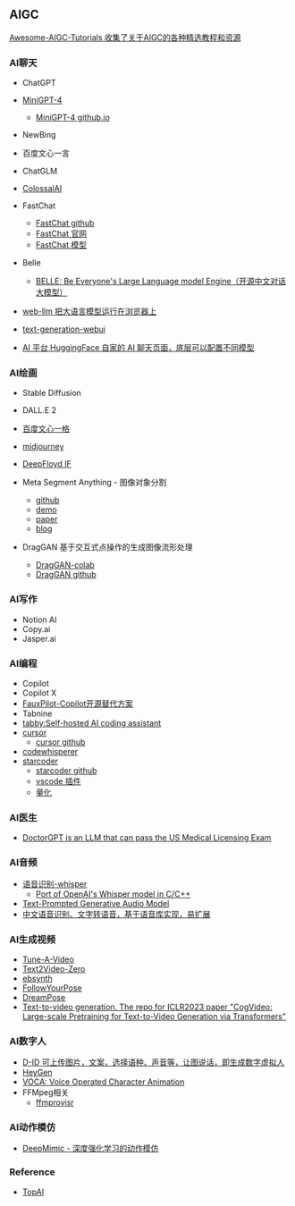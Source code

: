 ## AIGC
[Awesome-AIGC-Tutorials 收集了关于AIGC的各种精选教程和资源](https://github.com/erikluo/Awesome-AIGC-Tutorials)
### AI聊天
* ChatGPT
* [MiniGPT-4](https://github.com/Vision-CAIR/MiniGPT-4)
    - [MiniGPT-4 github.io](https://minigpt-4.github.io/)
* NewBing
* 百度文心一言
* ChatGLM
* [ColossalAI](https://github.com/hpcaitech/ColossalAI)
* FastChat
     - [FastChat github](https://github.com/lm-sys/FastChat/)
     - [FastChat 官网](https://lmsys.org/)
     - [FastChat 模型](https://huggingface.co/lmsys/vicuna-13b-v1.3/tree/main)
 
* Belle
     - [BELLE: Be Everyone's Large Language model Engine（开源中文对话大模型）](https://github.com/LianjiaTech/BELLE)
       
* [web-llm 把大语言模型运行在浏览器上](https://github.com/mlc-ai/web-llm)
* [text-generation-webui](https://github.com/oobabooga/text-generation-webui)
* [AI 平台 HuggingFace 自家的 AI 聊天页面，底层可以配置不同模型](https://huggingface.co/chat/)


### AI绘画
* Stable Diffusion
* DALL.E 2
* [百度文心一格](https://yige.baidu.com/)
* [midjourney](https://www.midjourney.org/)
* [DeepFloyd IF](https://github.com/deep-floyd/IF)
* Meta Segment Anything - 图像对象分割
    - [github](https://github.com/facebookresearch/segment-anything)
    - [demo](https://segment-anything.com/)
    - [paper](https://ai.facebook.com/research/publications/segment-anything/)
    - [blog](https://ai.facebook.com/blog/segment-anything-foundation-model-image-segmentation/)

* DragGAN 基于交互式点操作的生成图像流形处理
    - [DragGAN-colab](https://github.com/camenduru/DragGAN-colab)
    - [DragGAN github](https://github.com/XingangPan/DragGAN)


### AI写作
* Notion AI
* Copy.ai
* Jasper.ai


### AI编程
* Copilot
* Copilot X
* [FauxPilot-Copilot开源替代方案](https://github.com/fauxpilot/fauxpilot)
* Tabnine
* [tabby:Self-hosted AI coding assistant](https://github.com/TabbyML/tabby)
* [cursor](https://www.cursor.so/)
    - [cursor github](https://github.com/getcursor/cursor)
* [codewhisperer](https://aws.amazon.com/cn/codewhisperer/)
* [starcoder](https://huggingface.co/bigcode/starcoder)
    - [starcoder github](https://github.com/bigcode-project/starcoder)
    - [vscode 插件](https://marketplace.visualstudio.com/items?itemName=HuggingFace.huggingface-vscode)
    - [量化](https://github.com/mayank31398/GPTQ-for-SantaCoder)

### AI医生
* [DoctorGPT is an LLM that can pass the US Medical Licensing Exam](https://github.com/llSourcell/DoctorGPT) 
  
### AI音频
* [语音识别-whisper](https://github.com/openai/whisper)
    - [Port of OpenAI's Whisper model in C/C++](https://github.com/ggerganov/whisper.cpp)
* [Text-Prompted Generative Audio Model](https://github.com/suno-ai/bark)
* [中文语音识别、文字转语音，基于语音库实现，易扩展](https://github.com/shibing624/parrots) 

### AI生成视频
* [Tune-A-Video](https://github.com/showlab/Tune-A-Video)
* [Text2Video-Zero](https://huggingface.co/spaces/PAIR/Text2Video-Zero)
* [ebsynth](https://ebsynth.com/)
* [FollowYourPose](https://github.com/mayuelala/FollowYourPose)
* [DreamPose](https://github.com/johannakarras/DreamPose)
* [Text-to-video generation. The repo for ICLR2023 paper "CogVideo: Large-scale Pretraining for Text-to-Video Generation via Transformers"](https://github.com/THUDM/CogVideo)

### AI数字人
* [D-ID 可上传图片，文案，选择语种、声音等，让图说话，即生成数字虚拟人](https://studio.d-id.com/editor)
* [HeyGen](https://app.heygen.com/guest/home)
* [VOCA: Voice Operated Character Animation](https://github.com/TimoBolkart/voca)
* FFMpeg相关
    - [ffmprovisr](https://github.com/amiaopensource/ffmprovisr)

### AI动作模仿
* [DeepMimic - 深度强化学习的动作模仿](https://github.com/xbpeng/DeepMimic)

### Reference
- [TopAI](http://ai.liqi.top/cn/index.html#)
